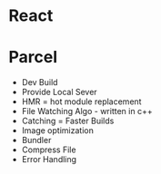 # React

# Parcel
- Dev Build
- Provide Local Sever
- HMR = hot module replacement
- File Watching Algo - written in c++
- Catching = Faster Builds 
- Image optimization
- Bundler
- Compress File 
- Error Handling 

